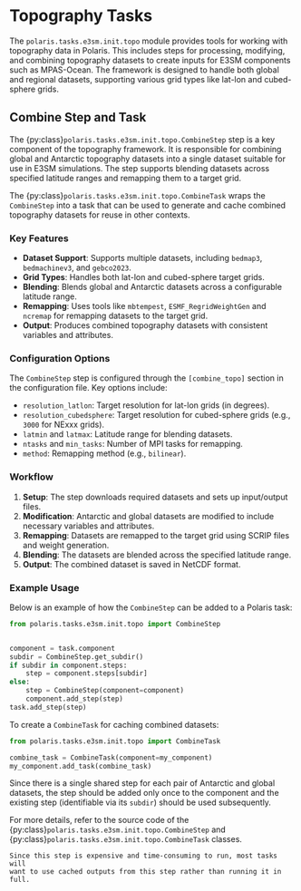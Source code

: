 # Topography Tasks

The `polaris.tasks.e3sm.init.topo` module provides tools for working with
topography data in Polaris. This includes steps for processing, modifying, and
combining topography datasets to create inputs for E3SM components such as
MPAS-Ocean. The framework is designed to handle both global and regional
datasets, supporting various grid types like lat-lon and cubed-sphere grids.

## Combine Step and Task

The {py:class}`polaris.tasks.e3sm.init.topo.CombineStep` step is a key
component of the topography framework. It is responsible for combining global
and Antarctic topography datasets into a single dataset suitable for use in
E3SM simulations. The step supports blending datasets across specified latitude
ranges and remapping them to a target grid.

The {py:class}`polaris.tasks.e3sm.init.topo.CombineTask` wraps the
`CombineStep` into a task that can be used to generate and cache combined
topography datasets for reuse in other contexts.

### Key Features

- **Dataset Support**: Supports multiple datasets, including `bedmap3`,
  `bedmachinev3`, and `gebco2023`.
- **Grid Types**: Handles both lat-lon and cubed-sphere target grids.
- **Blending**: Blends global and Antarctic datasets across a configurable
  latitude range.
- **Remapping**: Uses tools like `mbtempest`, `ESMF_RegridWeightGen` and
  `ncremap` for remapping datasets to the target grid.
- **Output**: Produces combined topography datasets with consistent variables
  and attributes.

### Configuration Options

The `CombineStep` step is configured through the `[combine_topo]` section in
the configuration file. Key options include:

- `resolution_latlon`: Target resolution for lat-lon grids (in degrees).
- `resolution_cubedsphere`: Target resolution for cubed-sphere grids (e.g.,
  `3000` for NExxx grids).
- `latmin` and `latmax`: Latitude range for blending datasets.
- `ntasks` and `min_tasks`: Number of MPI tasks for remapping.
- `method`: Remapping method (e.g., `bilinear`).

### Workflow

1. **Setup**: The step downloads required datasets and sets up input/output
   files.
2. **Modification**: Antarctic and global datasets are modified to include
   necessary variables and attributes.
3. **Remapping**: Datasets are remapped to the target grid using SCRIP files
   and weight generation.
4. **Blending**: The datasets are blended across the specified latitude range.
5. **Output**: The combined dataset is saved in NetCDF format.

### Example Usage

Below is an example of how the `CombineStep` can be added to a Polaris
task:

```python
from polaris.tasks.e3sm.init.topo import CombineStep


component = task.component
subdir = CombineStep.get_subdir()
if subdir in component.steps:
    step = component.steps[subdir]
else:
    step = CombineStep(component=component)
    component.add_step(step)
task.add_step(step)
```

To create a `CombineTask` for caching combined datasets:

```python
from polaris.tasks.e3sm.init.topo import CombineTask

combine_task = CombineTask(component=my_component)
my_component.add_task(combine_task)
```

Since there is a single shared step for each pair of Antarctic and global
datasets, the step should be added only once to the component and the existing
step (identifiable via its `subdir`) should be used subsequently.

For more details, refer to the source code of the
{py:class}`polaris.tasks.e3sm.init.topo.CombineStep` and
{py:class}`polaris.tasks.e3sm.init.topo.CombineTask` classes.

```{note}
Since this step is expensive and time-consuming to run, most tasks will
want to use cached outputs from this step rather than running it in full.
```
